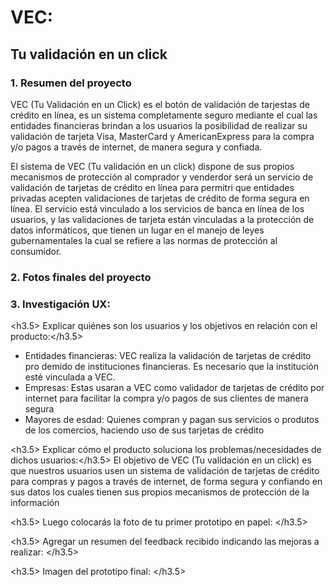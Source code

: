 # VEC:
## Tu validación en un click

### 1. Resumen del proyecto
   <p> VEC (Tu Validación en un Click) es el botón de validación de tarjestas de crédito en línea, es un sistema
     completamente seguro mediante el cual las entidades financieras brindan a los usuarios la posibilidad de
     realizar su validación de tarjeta Visa, MasterCard y AmericanExpress para la compra y/o pagos a través de 
     internet, de manera segura y confiada. </p>
      
   <p> El sistema de VEC (Tu validación en un click) dispone de sus propios mecanismos de protección al comprador 
     y venderdor será un servicio de validación de tarjetas de crédito en línea para permitri que entidades
     privadas acepten validaciones de tarjetas de crédito de forma segura en línea. El servicio está vinculado a 
     los servicios de banca en línea de los usuarios, y las validaciones de tarjeta están vinculadas a la protección 
     de datos informáticos, que tienen un lugar en el manejo de leyes gubernamentales la cual se refiere a las normas
     de protección al consumidor. </p>

### 2. Fotos finales del proyecto

### 3. Investigación UX:
 <h3.5> Explicar quiénes son los usuarios y los objetivos en relación con el producto:</h3.5>
  - Entidades financieras: VEC realiza la validación de tarjetas de crédito pro demido de instituciones financieras. Es necesario que la institución esté vinculada a VEC.
  - Empresas: Estas usaran a VEC como validador de tarjetas de crédito por internet para facilitar la compra y/o pagos de sus clientes de manera segura
  - Mayores de esdad: Quienes compran y pagan sus servicios o produtos de los comercios, haciendo uso de sus tarjetas de crédito 

 <h3.5> Explicar cómo el producto soluciona los problemas/necesidades de dichos usuarios:</h3.5>
    El objetivo de VEC (Tu validación en un click) es que nuestros usuarios usen un sistema de validación de tarjetas de crédito para compras y pagos a través de internet, de forma segura y confiando en sus datos los cuales tienen sus propios mecanismos de protección de  la información  
  
 <h3.5> Luego colocarás la foto de tu primer prototipo en papel: </h3.5>

 <h3.5> Agregar un resumen del feedback recibido indicando las mejoras a realizar: </h3.5>

 <h3.5> Imagen del prototipo final: </h3.5>



